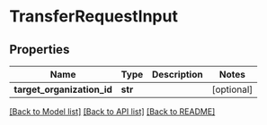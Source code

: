 # TransferRequestInput


## Properties
Name | Type | Description | Notes
------------ | ------------- | ------------- | -------------
**target_organization_id** | **str** |  | [optional] 

[[Back to Model list]](../README.md#documentation-for-models) [[Back to API list]](../README.md#documentation-for-api-endpoints) [[Back to README]](../README.md)


